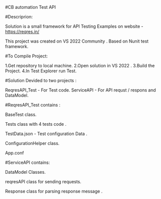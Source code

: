 #CB automation Test API

#Descriprion:

Solution is a small framework for API Testing Examples on website - https://reqres.in/

This project was created on VS 2022 Community .
Based on Nunit test framework.

#To Compile Project:

1.Get repository to local machine.
2.Open solution in VS 2022 .
3.Build the Project. 
4.In Test Explorer run Test. 

#Solution Devided to two projects :

ReqresAPI_Test - For Test code. 
ServiceAPI - For API requst / respons and DataModel.


#ReqresAPI_Test contains :

BaseTest class.

Tests class with 4 tests code .

TestData.json - Test configuration Data . 

ConfigurationHelper class. 

App.conf

#ServiceAPI contains:

DataModel Classes.

reqresAPI class for sending requests.

Response class for parsing response message .
